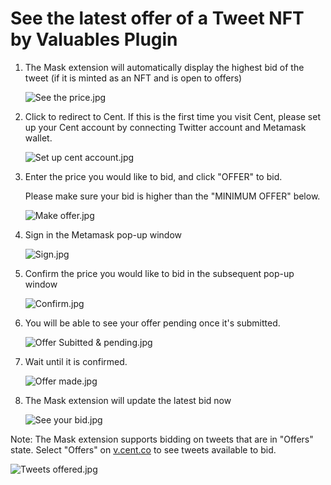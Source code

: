 # See the latest offer of a Tweet NFT by Valuables Plugin

1. The Mask extension will automatically display the highest bid of the tweet (if it is minted as an NFT and is open to offers)

    ![See the price.jpg](See%20the%20latest%20offer%20of%20a%20Tweet%20NFT%20by%20Valuables%20P%20dc5b0e55683c4501b882c1150decc59b/See_the_price.jpg)

2. Click to redirect to Cent. If this is the first time you visit Cent, please set up your Cent account by connecting Twitter account and Metamask wallet.

    ![Set up cent account.jpg](See%20the%20latest%20offer%20of%20a%20Tweet%20NFT%20by%20Valuables%20P%20dc5b0e55683c4501b882c1150decc59b/Set_up_cent_account.jpg)

3. Enter the price you would like to bid, and click "OFFER" to bid.

    Please make sure your bid is higher than the "MINIMUM OFFER" below.

    ![Make offer.jpg](See%20the%20latest%20offer%20of%20a%20Tweet%20NFT%20by%20Valuables%20P%20dc5b0e55683c4501b882c1150decc59b/Make_offer.jpg)

4. Sign in the Metamask pop-up window

    ![Sign.jpg](See%20the%20latest%20offer%20of%20a%20Tweet%20NFT%20by%20Valuables%20P%20dc5b0e55683c4501b882c1150decc59b/Sign.jpg)

5. Confirm the price you would like to bid in the subsequent pop-up window

    ![Confirm.jpg](See%20the%20latest%20offer%20of%20a%20Tweet%20NFT%20by%20Valuables%20P%20dc5b0e55683c4501b882c1150decc59b/Confirm.jpg)

6. You will be able to see your offer pending once it's submitted.

    ![Offer Subitted & pending.jpg](See%20the%20latest%20offer%20of%20a%20Tweet%20NFT%20by%20Valuables%20P%20dc5b0e55683c4501b882c1150decc59b/Offer_Subitted__pending.jpg)

7. Wait until it is confirmed.

    ![Offer made.jpg](See%20the%20latest%20offer%20of%20a%20Tweet%20NFT%20by%20Valuables%20P%20dc5b0e55683c4501b882c1150decc59b/Offer_made.jpg)

8. The Mask extension will update the latest bid now

    ![See your bid.jpg](See%20the%20latest%20offer%20of%20a%20Tweet%20NFT%20by%20Valuables%20P%20dc5b0e55683c4501b882c1150decc59b/See_your_bid.jpg)

Note: The Mask extension supports bidding on tweets that are in "Offers" state. Select "Offers" on [v.cent.co](http://v.cent.co) to see tweets available to bid.

![Tweets offered.jpg](See%20the%20latest%20offer%20of%20a%20Tweet%20NFT%20by%20Valuables%20P%20dc5b0e55683c4501b882c1150decc59b/Tweets_offered.jpg)